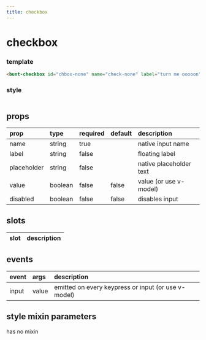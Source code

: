 ```yaml
---
title: checkbox
---
```

# checkbox

<script>
export default {
	data () {
		return {
			check: false
		}
	}
}
</script>

<bunt-checkbox id="chbox-none" name="check-none" label="turn me ooooon" v-model="check" />

<style lang="styl">
</style>

### template
```html
<bunt-checkbox id="chbox-none" name="check-none" label="turn me ooooon" v-model="check" />
```

### style
```
```

## props
| prop | type | required | default | description |
|:-----|:-----|:---------|:--------|:------------|
| name | string | true | | native input name |
| label | string | false | | floating label |
| placeholder | string | false | | native placeholder text |
| value | boolean | false | false | value (or use v-model) |
| disabled | boolean | false | false | disables input |

## slots

| slot | description |
|:-----|:------------|

## events

| event | args | description |
|:------|:-----|:------------|
| input | value | emitted on every keypress or input (or use v-model) |

## style mixin parameters
has no mixin
